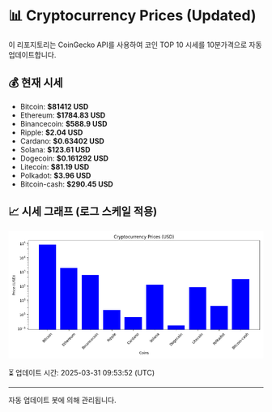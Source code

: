 
# 📊 Cryptocurrency Prices (Updated)

이 리포지토리는 CoinGecko API를 사용하여 코인 TOP 10 시세를 10분가격으로 자동 업데이트합니다.

## 💰 현재 시세
- Bitcoin: **$81412 USD**
- Ethereum: **$1784.83 USD**
- Binancecoin: **$588.9 USD**
- Ripple: **$2.04 USD**
- Cardano: **$0.63402 USD**
- Solana: **$123.61 USD**
- Dogecoin: **$0.161292 USD**
- Litecoin: **$81.19 USD**
- Polkadot: **$3.96 USD**
- Bitcoin-cash: **$290.45 USD**

## 📈 시세 그래프 (로그 스케일 적용)
![Crypto Prices](crypto_prices.png)

⏳ 업데이트 시간: 2025-03-31 09:53:52 (UTC)

---
자동 업데이트 봇에 의해 관리됩니다.
